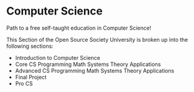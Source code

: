 # Computer Science

Path to a free self-taught education in Computer Science!

This Section of the Open Source Society University is broken up into the following sections:

- Introduction to Computer Science
- Core CS
    Programming
    Math
    Systems
    Theory
    Applications
- Advanced CS
    Programming
    Math
    Systems
    Theory
    Applications
- Final Project
- Pro CS
